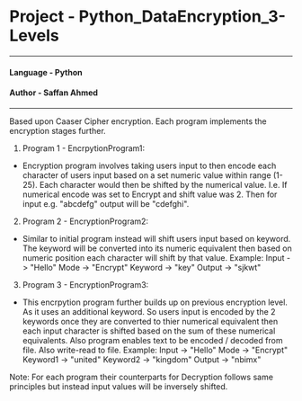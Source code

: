 # Project - Python_DataEncryption_3-Levels

---

#### Language - Python

#### Author - Saffan Ahmed

---

Based upon Caaser Cipher encryption. Each program implements the encryption stages further.

1. Program 1 - EncrpytionProgram1:

- Encryption program involves taking users input to then encode each character of users input based on
  a set numeric value within range (1-25). Each character would then be shifted by the numerical value.
  I.e. If numerical encode was set to Encrypt and shift value was 2. Then for input e.g. "abcdefg" output will be "cdefghi".

2. Program 2 - EncryptionProgram2:

- Similar to initial program instead will shift users input based on keyword. The keyword will be converted into its numeric equivalent then based on numeric position each character will shift by that value.
  Example:
  Input -> "Hello"
  Mode -> "Encrypt"
  Keyword -> "key"
  Output -> "sjkwt"

3. Program 3 - EncryptionProgram3:

- This encrpytion program further builds up on previous encryption level. As it uses an additional keyword. So users input is encoded by the 2 keywords once they are converted to thier numerical equivalent then each input character is shifted based on the sum of these numerical equivalents. Also program enables text to be encoded / decoded from file. Also write-read to file.
  Example:
  Input -> "Hello"
  Mode -> "Encrypt"
  Keyword1 -> "united"
  Keyword2 -> "kingdom"
  Output -> "nbimx"

Note: For each program their counterparts for Decryption follows same principles but instead input values will be inversely shifted.
